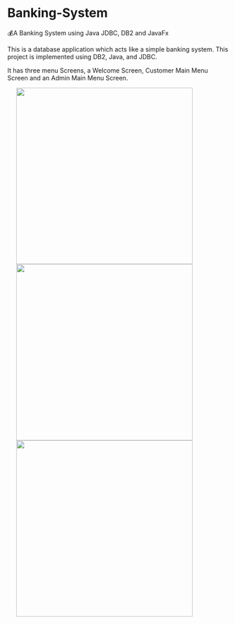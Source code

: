 # Banking-System
💰A Banking System using Java JDBC, DB2 and JavaFx

This is a database application which acts like a simple banking system.
This project is implemented using DB2, Java, and JDBC.

It has three menu Screens, a Welcome Screen, Customer Main Menu Screen and an Admin Main Menu Screen.

<img src="https://imgur.com/Dgp1rFV.jpg" height=400 hspace="20">
<img src="https://imgur.com/a/Lq8xVFI" height=400 hspace="20">
<img src="https://imgur.com/a/TP7peMz" height=400 hspace="20">
